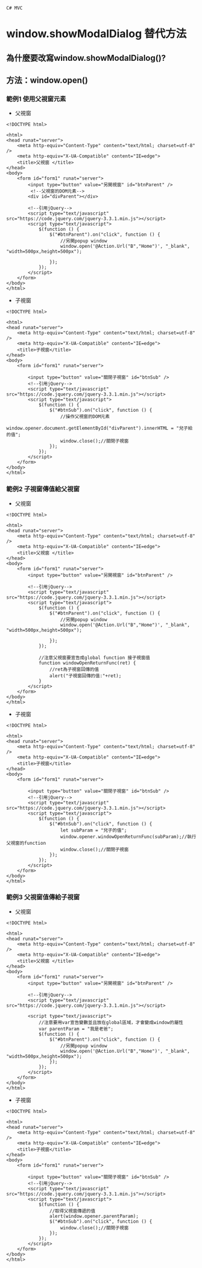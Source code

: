 ```C# MVC```
# window.showModalDialog 替代方法

## 為什麼要改寫window.showModalDialog()?

## 方法：window.open()
### 範例1 使用父視窗元素 
- 父視窗
``` html=
<!DOCTYPE html>

<html>
<head runat="server">
    <meta http-equiv="Content-Type" content="text/html; charset=utf-8" />
    <meta http-equiv="X-UA-Compatible" content="IE=edge">
    <title>父視窗 </title>
</head>
<body>
    <form id="form1" runat="server"> 
        <input type="button" value="另開視窗" id="btnParent" />
         <!--父視窗的DOM元素-->
        <div id="divParent"></div>

        <!--引用jQuery-->
        <script type="text/javascript" src="https://code.jquery.com/jquery-3.3.1.min.js"></script>
        <script type="text/javascript">
            $(function () {
                $("#btnParent").on("click", function () {
                    //另開popup window
                    window.open('@Action.Url("B","Home")', "_blank", "width=500px,height=500px");
                   
                });
            });
        </script>
    </form>
</body>
</html>
```
- 子視窗

```html=
<!DOCTYPE html>

<html>
<head runat="server">
    <meta http-equiv="Content-Type" content="text/html; charset=utf-8" />
    <meta http-equiv="X-UA-Compatible" content="IE=edge">
    <title>子視窗</title>
</head>
<body>
    <form id="form1" runat="server">

        <input type="button" value="關閉子視窗" id="btnSub" />
        <!--引用jQuery-->
        <script type="text/javascript" src="https://code.jquery.com/jquery-3.3.1.min.js"></script>
        <script type="text/javascript">
            $(function () { 
                $("#btnSub").on("click", function () {  
                    //操作父視窗的DOM元素 
                    window.opener.document.getElementById("divParent").innerHTML = "兒子給的值";
                    window.close();//關閉子視窗
                });
            });
        </script>
    </form>
</body>
</html>
```
### 範例2 子視窗傳值給父視窗
- 父視窗
```html=
<!DOCTYPE html>

<html>
<head runat="server">
    <meta http-equiv="Content-Type" content="text/html; charset=utf-8" />
    <meta http-equiv="X-UA-Compatible" content="IE=edge">
    <title>父視窗 </title>
</head>
<body>
    <form id="form1" runat="server"> 
        <input type="button" value="另開視窗" id="btnParent" />
         
        <!--引用jQuery-->
        <script type="text/javascript" src="https://code.jquery.com/jquery-3.3.1.min.js"></script>
        <script type="text/javascript">
            $(function () {
                $("#btnParent").on("click", function () {
                    //另開popup window
                    window.open('@Action.Url("B","Home")', "_blank", "width=500px,height=500px");
                   
                });
            });

            //注意父視窗要宣告成global function 接子視窗值
            function windowOpenReturnFunc(ret) {
                //ret為子視窗回傳的值
                alert("子視窗回傳的值:"+ret);
            }
        </script>
    </form>
</body>
</html>

```
- 子視窗
```html= 
<!DOCTYPE html>

<html>
<head runat="server">
    <meta http-equiv="Content-Type" content="text/html; charset=utf-8" />
    <meta http-equiv="X-UA-Compatible" content="IE=edge">
    <title>子視窗</title>
</head>
<body>
    <form id="form1" runat="server">

        <input type="button" value="關閉子視窗" id="btnSub" />
        <!--引用jQuery-->
        <script type="text/javascript" src="https://code.jquery.com/jquery-3.3.1.min.js"></script>
        <script type="text/javascript">
            $(function () { 
                $("#btnSub").on("click", function () {   
                    let subParam = "兒子的值";
                    window.opener.windowOpenReturnFunc(subParam);//執行父視窗的function
                    window.close();//關閉子視窗
                });
            });
        </script>
    </form>
</body>
</html>
```
### 範例3 父視窗值傳給子視窗
- 父視窗
```html=
<!DOCTYPE html>

<html>
<head runat="server">
    <meta http-equiv="Content-Type" content="text/html; charset=utf-8" />
    <meta http-equiv="X-UA-Compatible" content="IE=edge">
    <title>父視窗 </title>
</head>
<body>
    <form id="form1" runat="server"> 
        <input type="button" value="另開視窗" id="btnParent" />
         
        <!--引用jQuery-->
        <script type="text/javascript" src="https://code.jquery.com/jquery-3.3.1.min.js"></script>

        <script type="text/javascript">
            //注意要用var宣告變數並且放在global區域，才會變成window的屬性
            var parentParam = "我是老爸";
            $(function () {
                $("#btnParent").on("click", function () {
                    //另開popup window
                    window.open('@Action.Url("B","Home")', "_blank", "width=500px,height=500px");                   
                });
            });
        </script>
    </form>
</body>
</html>
```
- 子視窗
```html= 
<!DOCTYPE html>

<html>
<head runat="server">
    <meta http-equiv="Content-Type" content="text/html; charset=utf-8" />
    <meta http-equiv="X-UA-Compatible" content="IE=edge">
    <title>子視窗</title>
</head>
<body>
    <form id="form1" runat="server">

        <input type="button" value="關閉子視窗" id="btnSub" />
        <!--引用jQuery-->
        <script type="text/javascript" src="https://code.jquery.com/jquery-3.3.1.min.js"></script>
        <script type="text/javascript">
            $(function () {
                //取得父視窗傳遞的值
                alert(window.opener.parentParam);
                $("#btnSub").on("click", function () {  
                    window.close();//關閉子視窗
                });
            });
        </script>
    </form>
</body>
</html>
```